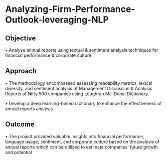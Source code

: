 # Analyzing-Firm-Performance-Outlook-leveraging-NLP

## Objective
• Analyse annual reports using textual & sentiment analysis techniques for financial performance & corporate culture

## Approach
• The methodology encompassed assessing readability metrics, lexical diversity, and sentiment analysis of
Management Discussion & Analysis Reports of Nifty 500 companies using Loughran Mc-Donal Dictionary

• Develop a deep learning-based dictionary to enhance the effectiveness of annual reports analysis

## Outcome
• The project provided valuable insights into financial performance, language usage, sentiment, and corporate culture
based on the analysis of annual reports which can be utilized to estimate companies’ future growth and potential
